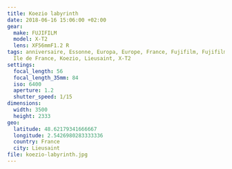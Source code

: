 ```yaml
---
title: Koezio labyrinth
date: 2018-06-16 15:06:00 +02:00
gear:
  make: FUJIFILM
  model: X-T2
  lens: XF56mmF1.2 R
tags: anniversaire, Essonne, Europa, Europe, France, Fujifilm, Fujifilm X-T2,
  Ile de France, Koezio, Lieusaint, X-T2
settings:
  focal_length: 56
  focal_length_35mm: 84
  iso: 6400
  aperture: 1.2
  shutter_speed: 1/15
dimensions:
  width: 3500
  height: 2333
geo:
  latitude: 48.62179341666667
  longitude: 2.5426980283333336
  country: France
  city: Lieusaint
file: koezio-labyrinth.jpg
---
```



